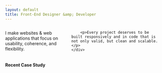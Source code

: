 ```yaml
---
layout: default
title: Front-End Designer &amp; Developer
---
```


<div class="row full-width section">
	<div class="screen-11 screen-centered medium-8 medium-centered columns">
		<p>I make websites &amp; web applications that focus on usability, coherence, and flexibility.</p>

		<p>Every project deserves to be built responsively and in code that is not only valid, but clean and scalable.</p>
	</div>
</div>
<div class="row full-width section">
	<div class="screen-11 screen-centered medium-8 columns">
		<header>
			<h4>Recent Case Study</h4>
		</header>
	</div>
	
</div>